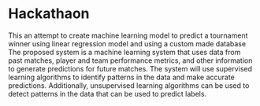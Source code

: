 # Hackathaon
This an attempt to create  machine learning model to predict a tournament winner using linear regression model and using a custom made database 
The proposed system is a machine learning system that uses data from past matches, player and team performance metrics, and other information to generate predictions for future matches. The system will use supervised learning algorithms to identify patterns in the data and make accurate predictions. Additionally, unsupervised learning algorithms can be used to detect patterns in the data that can be used to predict labels.

